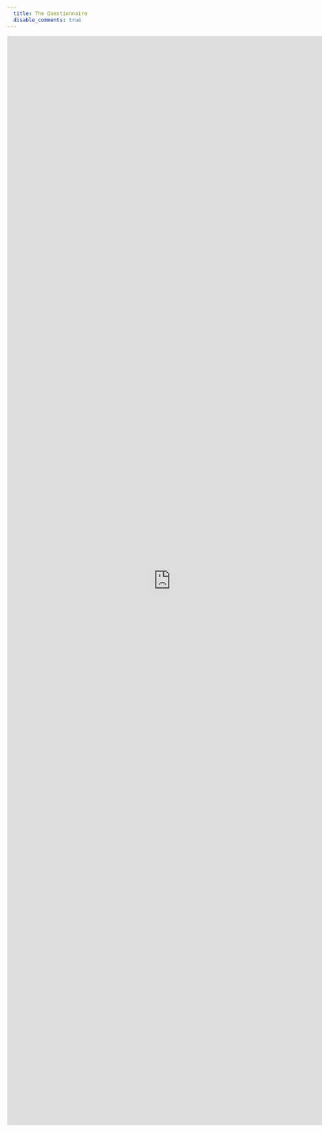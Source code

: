 ```yaml
---
  title: The Questionnaire
  disable_comments: true
---
```


<iframe src="https://docs.google.com/spreadsheet/embeddedform?formkey=dFRRNVctOXRyR3htQ2hFZFZkazJGeFE6MQ" width="760" height="2531" frameborder="0" marginheight="0" marginwidth="0">Loading...</iframe>
